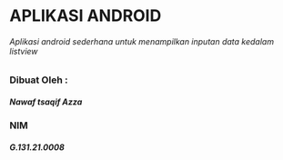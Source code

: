 # APLIKASI ANDROID
###### Aplikasi android sederhana untuk menampilkan inputan data kedalam listview

### Dibuat Oleh :
##### Nawaf tsaqif Azza
### NIM
##### G.131.21.0008
